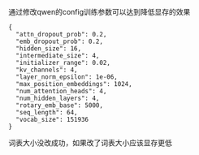 通过修改qwen的config训练参数可以达到降低显存的效果
```
{
  "attn_dropout_prob": 0.2,
  "emb_dropout_prob": 0.2,
  "hidden_size": 16,
  "intermediate_size": 4,
  "initializer_range": 0.02,
  "kv_channels": 4,
  "layer_norm_epsilon": 1e-06,
  "max_position_embeddings": 1024,
  "num_attention_heads": 4,
  "num_hidden_layers": 4,
  "rotary_emb_base": 5000,
  "seq_length": 64,
  "vocab_size": 151936
}
```
词表大小没改成功，如果改了词表大小应该显存更低